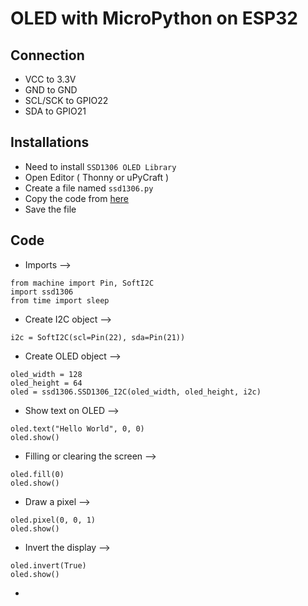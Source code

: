 # OLED with MicroPython on ESP32

## Connection
- VCC to 3.3V
- GND to GND
- SCL/SCK to GPIO22
- SDA to GPIO21


## Installations
- Need to install ```SSD1306 OLED Library```
- Open Editor ( Thonny or uPyCraft )
- Create a file named ```ssd1306.py```
- Copy the code from [here](./static/ssd1306.py)
- Save the file

## Code 
- Imports -->
```
from machine import Pin, SoftI2C
import ssd1306
from time import sleep
```
- Create I2C object -->
```
i2c = SoftI2C(scl=Pin(22), sda=Pin(21))
```
- Create OLED object -->
```
oled_width = 128
oled_height = 64
oled = ssd1306.SSD1306_I2C(oled_width, oled_height, i2c)
```

- Show text on OLED -->
```
oled.text("Hello World", 0, 0)
oled.show()
```
- Filling or clearing the screen -->
```
oled.fill(0)
oled.show()
```

- Draw a pixel -->
```
oled.pixel(0, 0, 1)
oled.show()
```

- Invert the display -->
```
oled.invert(True)
oled.show()
```
-
